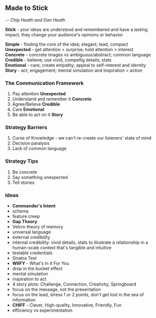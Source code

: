 ## Made to Stick
-- *Chip Heath and Dan Heath*


**Stick** - your ideas are understood and remembered and have a lasting impact, they change your audience's opinions or behavior

**Simple**     - finding the core of the idea; elegant; lead; compact  
**Unexpected** - get attention > surprise; hold attention > interest  
**Concrete**   - concrete images vs ambiguous/abstract; common language  
**Credible**   - believe; use vivid, compellig details; stats  
**Emotional**  - care; create empathy; appeal to self-interest and identity  
**Story**      - act; engagement; mental simulation and inspiration > action  


### The Communication Framework
1. Pay attention                 **Unexpected**
2. Understand and remember it    **Concrete**
3. Agree/Believe                 **Credible**
4. Care                          **Emotional**
5. Be able to act on it          **Story**


### Strategy Barriers
1. Curse of Knowledge - we can't re-create our listeners' state of mind
2. Decision paralysis
3. Lack of common language


### Strategy Tips
1. Be concrete
2. Say something unexpected
3. Tell stories


### Ideas
- **Commander's Intent**
- schema
- feature creep
- **Gap Theory**
- Velcro theory of memory
- universal language
- external credibility
- internal credibility: vivid details, stats to illustrate a relationship in a human-scale context that's tangible and intuitive
- testable credentials
- Sinatra Test
- **WIIFY** - What's In It For You
- drop in the bucket effect
- mental simulation
- inspiration to act
- 4 story plots: Challenge, Connection, Creativity, Springboard
- focus on the message, not the presentation
- focus on the lead, stress 1 or 2 points, don't get lost in the sea of information
- **CHIFF** - Clever, High-quality, Innovative, Friendly, Fun
- efficiency vs experimentation